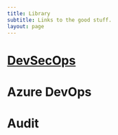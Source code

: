 ```yaml
---
title: Library
subtitle: Links to the good stuff.
layout: page
---
```

# [DevSecOps](devsecops)
# Azure DevOps
# Audit

